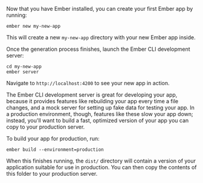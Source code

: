 Now that you have Ember installed, you can create your first Ember app by
running:

```shell
ember new my-new-app
```

This will create a new `my-new-app` directory with your new Ember app inside.

Once the generation process finishes, launch the Ember CLI development server:

```shell
cd my-new-app
ember server
```

Navigate to `http://localhost:4200` to see your new app in action.

The Ember CLI development server is great for developing your app, because it
provides features like rebuilding your app every time a file changes, and a
mock server for setting up fake data for testing your app. In a production
environment, though, features like these slow your app down; instead, you'll
want to build a fast, optimized version of your app you can copy to your
production server.

To build your app for production, run:

```shell
ember build --environment=production
```

When this finishes running, the `dist/` directory will contain a version of your
application suitable for use in production. You can then copy the contents of
this folder to your production server.
